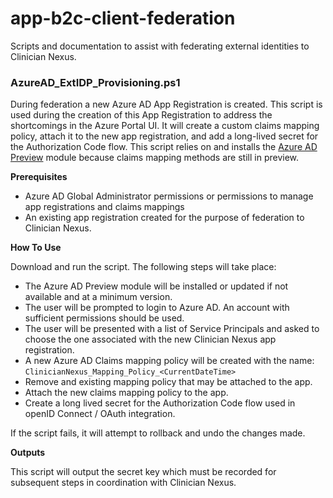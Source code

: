 # app-b2c-client-federation
Scripts and documentation to assist with federating external identities to Clinician Nexus.

### AzureAD_ExtIDP_Provisioning.ps1
During federation a new Azure AD App Registration is created. This script is used during the creation of this App Registration to address the shortcomings in the Azure Portal UI. It will create a custom claims mapping policy, attach it to the new app registration, and add a long-lived secret for the Authorization Code flow. This script relies on and installs the [Azure AD Preview](https://www.powershellgallery.com/packages/AzureADPreview/) module because claims mapping methods are still in preview.

**Prerequisites**

- Azure AD Global Administrator permissions or permissions to manage app registrations and claims mappings
- An existing app registration created for the purpose of federation to Clinician Nexus.

**How To Use**

Download and run the script. The following steps will take place:
- The Azure AD Preview module will be installed or updated if not available and at a minimum version.
- The user will be prompted to login to Azure AD. An account with sufficient permissions should be used.
- The user will be presented with a list of Service Principals and asked to choose the one associated with the new Clinician Nexus app registration.
- A new Azure AD Claims mapping policy will be created with the name: `ClinicianNexus_Mapping_Policy_<CurrentDateTime>`
- Remove and existing mapping policy that may be attached to the app.
- Attach the new claims mapping policy to the app.
- Create a long lived secret for the Authorization Code flow used in openID Connect / OAuth integration.

If the script fails, it will attempt to rollback and undo the changes made.

**Outputs**

This script will output the secret key which must be recorded for subsequent steps in coordination with Clinician Nexus.

